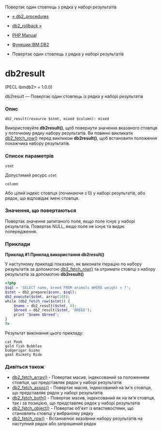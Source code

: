 Повертає один стовпець з рядка у наборі результатів

-   [« db2\_procedures](function.db2-procedures.html)
    
-   [db2\_rollback »](function.db2-rollback.html)
    
-   [PHP Manual](index.html)
    
-   [Функции IBM DB2](ref.ibm-db2.html)
    
-   Повертає один стовпець з рядка у наборі результатів
    

# db2result

(PECL ibmdb2> = 1.0.0)

db2result — Повертає один стовпець із рядка у наборі результатів

### Опис

```methodsynopsis
db2_result(resource $stmt, mixed $column): mixed
```

Використовуйте **db2result()**, щоб повернути значення вказаного стовпця у поточному рядку набору результатів. Ви повинні викликати [db2\_fetch\_row()](function.db2-fetch-row.html) перед викликом **db2result()**, щоб встановити положення покажчика набору результатів.

### Список параметрів

`stmt`

Допустимий ресурс `stmt`

`column`

Або цілий індекс стовпця (починаючи з 0) у наборі результатів, або рядок, що відповідає імені стовпця.

### Значення, що повертаються

Повертає значення запитаного поля, якщо поле існує у наборі результатів. Повертає NULL, якщо поле не існує та видає попередження.

### Приклади

**Приклад #1 Приклад використання **db2result()****

У наступному прикладі показано, як виконати ітерацію по набору результатів за допомогою [db2\_fetch\_row()](function.db2-fetch-row.html) та отримати стовпці з набору результатів за допомогою **db2result()**

```php
<?php
$sql = 'SELECT name, breed FROM animals WHERE weight < ?';
$stmt = db2_prepare($conn, $sql);
db2_execute($stmt, array(10));
while (db2_fetch_row($stmt)) {
    $name = db2_result($stmt, 0);
    $breed = db2_result($stmt, 'BREED');
    print "$name $breed";
}
?>
```

Результат виконання цього прикладу:

```
cat Pook
gold fish Bubbles
budgerigar Gizmo
goat Rickety Ride
```

### Дивіться також

-   [db2\_fetch\_array()](function.db2-fetch-array.html) - Повертає масив, індексований за положенням стовпця, що представляє рядок у наборі результатів
-   [db2\_fetch\_assoc()](function.db2-fetch-assoc.html) - Повертає масив, індексований на ім'я стовпця, що представляє рядок у наборі результатів
-   [db2\_fetch\_both()](function.db2-fetch-both.html) - Повертає масив, індексований як на ім'я стовпця, так і за позицією, що представляє рядок у наборі результатів
-   [db2\_fetch\_object()](function.db2-fetch-object.html) - Повертає об'єкт із властивостями, що становлять стовпці у вибраному рядку
-   [db2\_fetch\_row()](function.db2-fetch-row.html) - Встановлює вказівник набору результатів на наступний рядок або запрошений рядок